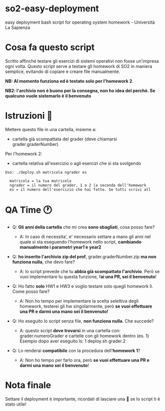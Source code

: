 # so2-easy-deployment
easy deployment bash script for operating system homework - Università La Sapienza

# Cosa fa questo script
Scritto affinché testare gli esercizi di sistemi operativi non fosse un'impresa ogni volta.
Questo script serve a testare gli homework di SO2 in maniera semplice, evitando di copiare e creare file manualmente.

**NB: Al momento funziona ed è testato solo per l'homework 2**.

**NB2: l'archivio non è buono per la consegna, non ho idea del perchè. Se qualcuno vuole sistemarlo è il benvenuto**


# Istruzioni 📝
Mettere questo file in una cartella, insieme a:
- cartella già scompattata del grader (deve chiamarsi grader.graderNumber)

Per l'homework 2:
- cartella relativa all'esercizio o agli esercizi che si sta svolgendo

```
Uso: ./deploy.sh matricola ngrader es
  
  matricola = la tua matricola
  ngrader = il numero del grader, 1 o 2 (a seconda dell'homework
  es = il numero dell'esercizio che hai fatto. Se tutti scrivi all
```

# QA Time 🕐
- Q: **Gli anni della cartella** che mi crea **sono sbagliati**, cosa posso fare?
  - A: In caso di necessita', e' necessario settare a mano gli anni nel quale si sta eseguendo l'homework nello script, **cambiando manualmente i parametri year1 e year2**

- Q: **ho inserito l'archivio zip del prof**, grader.graderNumber.zip **ma non funziona nulla**, che devo fare?
  - A: lo script prevede che tu **abbia già scompattato l'archivio**. Però se vuoi implementare tu questa funzione, f**ai una PR, sei il benvenuto**!

- Q: Ho fatto **solo** HW1 e HW3 e voglio testare solo quegli homework lì. Come posso fare?
  - A: Non ho tempo per implementare la scelta selettiva degli homework, testerei gli hw singolarmente, però **se vuoi effettuare una PR e darmi una mano sei il benvenuto!**

- Q: Ho eseguito lo script senza file, **non funziona nulla**. Che succede?
  - A: questo script **deve trovarsi** in una cartella con: grader.numeroGrader e cartelle con gli homework dentro (es. 1)
Esempio dopo aver eseguito ls: 1  deploy.sh  grader.2
  
- Q: Lo renderai **compatibile** con la procedura dell'**homework 1**?
  - A: Non ho tempo per farlo ora, però **se vuoi effettuare una PR e darmi una mano sei il benvenuto**!

# Nota finale
Settare il deployment è importante, ricordati di lasciare una 💫 se lo script ti è stato utile!

